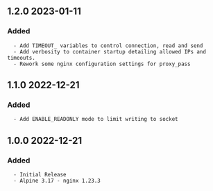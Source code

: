 ## 1.2.0 2023-01-11 <dave at tiredofit dot ca>

   ### Added
      - Add TIMEOUT_ variables to control connection, read and send
      - Add verbosity to container startup detailing allowed IPs and timeouts.
      - Rework some nginx configuration settings for proxy_pass


## 1.1.0 2022-12-21 <dave at tiredofit dot ca>

   ### Added
      - Add ENABLE_READONLY mode to limit writing to socket


## 1.0.0 2022-12-21 <dave at tiredofit dot ca>

   ### Added
      - Initial Release
      - Alpine 3.17 - nginx 1.23.3


